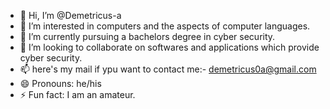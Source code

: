 - 👋 Hi, I’m @Demetricus-a 
- 👀 I’m interested in computers and the aspects of computer languages.
- 🌱 I’m currently pursuing a bachelors degree in cyber security.
- 💞️ I’m looking to collaborate on softwares and applications which provide cyber security.
- 📫 here's my mail if ypu want to contact me:- demetricus0a@gmail.com
- 😄 Pronouns: he/his
- ⚡ Fun fact: I am an amateur.

<!---
Demetricus-a/Demetricus-a is a ✨ special ✨ repository because its `README.md` (this file) appears on your GitHub profile.
You can click the Preview link to take a look at your changes.
--->
